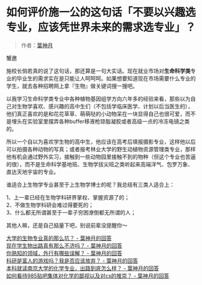 # 如何评价施一公的这句话「不要以兴趣选专业，应该凭世界未来的需求选专业」？

> 作者：[葉神月](https://www.zhihu.com/question/35808345/answer/64571559)

蟹邀  

施校长倘若真的说了这句话，那还算是一句大实话。现在就业市场对**生命科学类**专业的毕业生的需求实在是只能让人呵呵呵。如果想要知道现在市场需要什么专业的学生，就去各种招聘网上拿『生物』做关键词搜一搜吧。  

以我学习生命科学类专业中各种植物基因组学方向六年多的经验来看，那些以为自己对生物学喜欢、感兴趣的高中生们（不包括学临床医学、计划以后当医生的），他们真正喜欢的是和花花草草、萌萌哒的小动物呆在一块显得自己也很可爱，而不是埋头在实验室里摆弄各种buffer移液枪琼脂凝胶或者高级一点的冷冻电镜之类的。  

所以一个自以为喜欢学生物的高中生，他应该在高考后填报摄影专业，这样他以后可以拍摄各种动物的写真；或者报考林业大学的野生动植物资源管理类专业，那样他有机会通过野外实习，接触到一些动物园里接触不到的物种（但这个专业也苦逼的很），而不是生命科学基地班、生物学拔尖班之类听起来高端洋气、包罗万象、直达天地宇宙的专业。  

谁适合上生物学专业甚至于上生物学博士的呢？我总结有三类人适合上：  

1、上一辈已经在生物学科研界掌权、掌握资源了的；  
2、不做生物学科研会难过得要死的；  
3、什么都无所谓甚至于一辈子穷困潦倒都无所谓的人；  

其他人嘛，还是自己掂量下吧，别说前辈没提醒你～  

[大学的生物专业真的那么坑？ - 葉神月的回答](https://www.zhihu.com/question/26106045/answer/76377967)  
[现在学生物出路真有那么不济吗？ - 葉神月的回答](https://www.zhihu.com/question/28347460/answer/41484809)  
[你熟知的领域，外行有哪些误解？ - 葉神月的回答](https://www.zhihu.com/question/20167901/answer/74415151)  
[科研是富人的游戏吗？我是否应该放弃？ - 葉神月的回答](https://www.zhihu.com/question/38328443/answer/75905565)  
[本科就读南京大学的化学专业，出路到底怎么样？ - 葉神月的回答](https://www.zhihu.com/question/38516770/answer/77576828)  
[如何看待985贴吧集体对化学的鄙视以及对cs的推崇？ - 葉神月的回答](https://www.zhihu.com/question/38404981/answer/79848997?group_id=687241784501215232)
